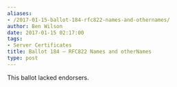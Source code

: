 ```yaml
---
aliases:
- /2017-01-15-ballot-184-rfc822-names-and-othernames/
author: Ben Wilson
date: 2017-01-15 02:17:00
tags:
- Server Certificates
title: Ballot 184 – RFC822 Names and otherNames
type: post
---
```


This ballot lacked endorsers.